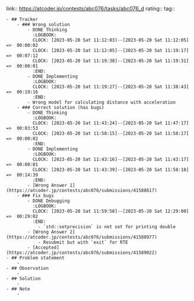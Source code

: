 link:: https://atcoder.jp/contests/abc076/tasks/abc076_d
rating::
tag::

	- ## Tracker
		- ### Wrong solution
			- DONE Thinking
			  :LOGBOOK:
			  CLOCK: [2023-05-20 Sat 11:12:03]--[2023-05-20 Sat 11:12:05] =>  00:00:02
			  CLOCK: [2023-05-20 Sat 11:12:05]--[2023-05-20 Sat 11:19:17] =>  00:07:12
			  CLOCK: [2023-05-20 Sat 11:19:30]--[2023-05-20 Sat 11:19:31] =>  00:00:01
			  :END:
			- DONE Implementing
			  :LOGBOOK:
			  CLOCK: [2023-05-20 Sat 11:19:27]--[2023-05-20 Sat 11:38:43] =>  00:19:16
			  :END:
			- Wrong model for calculating distance with acceleration
		- ### Correct solution (has bugs)
			- DONE Thinking
			  :LOGBOOK:
			  CLOCK: [2023-05-20 Sat 11:43:24]--[2023-05-20 Sat 11:47:17] =>  00:03:53
			  CLOCK: [2023-05-20 Sat 11:58:15]--[2023-05-20 Sat 11:58:17] =>  00:00:02
			  :END:
			- DONE Implementing
			  :LOGBOOK:
			  CLOCK: [2023-05-20 Sat 11:43:16]--[2023-05-20 Sat 11:43:17] =>  00:00:01
			  CLOCK: [2023-05-20 Sat 11:43:39]--[2023-05-20 Sat 11:58:18] =>  00:14:39
			  :END:
			- [Wrong Answer 1](https://atcoder.jp/contests/abc076/submissions/41588617)
		- ### Fix bugs
			- DONE Debugging
			  :LOGBOOK:
			  CLOCK: [2023-05-20 Sat 11:59:58]--[2023-05-20 Sat 12:29:00] =>  00:29:02
			  :END:
				- `std::setprecision` is not set for printing double
			- [Wrong Answer 2](https://atcoder.jp/contests/abc076/submissions/41588977)
				- Resubmit but with `exit` for RTE
			- [Accepted](https://atcoder.jp/contests/abc076/submissions/41589022)
	- ## Problem statement
		-
	- ## Observation
		-
	- ## Solution
		-
	- ## Note
		-